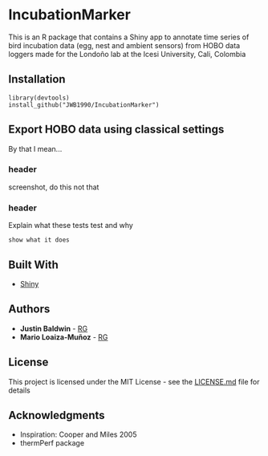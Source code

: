 # IncubationMarker
This is an R package that contains a Shiny app to annotate time series of bird incubation data (egg, nest and ambient sensors) from HOBO data loggers made for the Londoño lab at the Icesi University, Cali, Colombia

## Installation


```
library(devtools)
install_github("JWB1990/IncubationMarker")
```

## Export HOBO data using classical settings

By that I mean...

### header

screenshot, do this not that

### header

Explain what these tests test and why

```
show what it does
```

## Built With

* [Shiny](https://shiny.rstudio.com/)

## Authors

* **Justin Baldwin** - [RG](https://www.researchgate.net/profile/Justin_Baldwin)
* **Mario Loaiza-Muñoz** - [RG](https://www.researchgate.net/profile/Mario_Loaiza2)

## License

This project is licensed under the MIT License - see the [LICENSE.md](LICENSE.md) file for details

## Acknowledgments

* Inspiration: Cooper and Miles 2005
* thermPerf package
